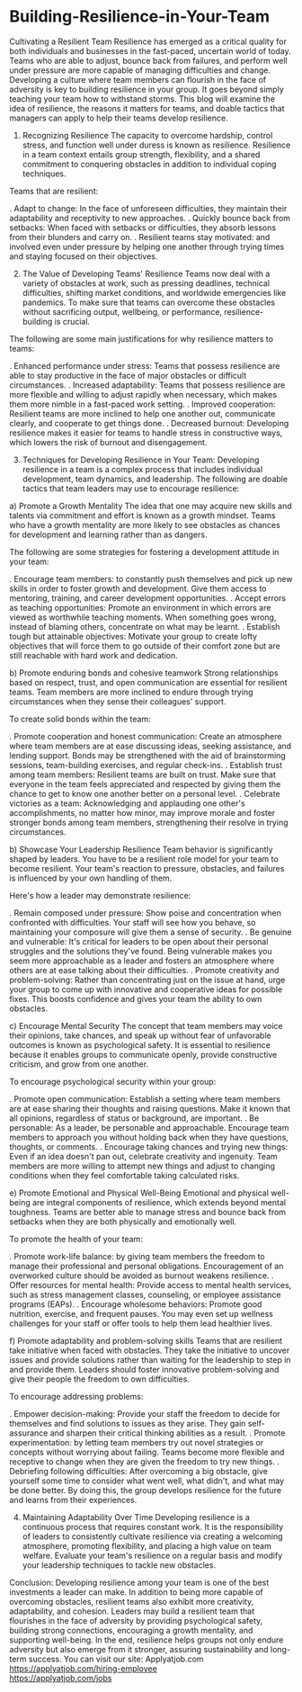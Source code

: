 # Building-Resilience-in-Your-Team
Cultivating a Resilient Team
Resilience has emerged as a critical quality for both individuals and businesses in the fast-paced, uncertain world of today. Teams who are able to adjust, bounce back from failures, and perform well under pressure are more capable of managing difficulties and change. Developing a culture where team members can flourish in the face of adversity is key to building resilience in your group. It goes beyond simply teaching your team how to withstand storms. This blog will examine the idea of resilience, the reasons it matters for teams, and doable tactics that managers can apply to help their teams develop resilience.

1. Recognizing Resilience
The capacity to overcome hardship, control stress, and function well under duress is known as resilience. Resilience in a team context entails group strength, flexibility, and a shared commitment to conquering obstacles in addition to individual coping techniques.

Teams that are resilient:

. Adapt to change: In the face of unforeseen difficulties, they maintain their adaptability and receptivity to new approaches.
. Quickly bounce back from setbacks: When faced with setbacks or difficulties, they absorb lessons from their blunders and carry on.
. Resilient teams stay motivated: and involved even under pressure by helping one another through trying times and staying focused on their objectives.

2. The Value of Developing Teams' Resilience
Teams now deal with a variety of obstacles at work, such as pressing deadlines, technical difficulties, shifting market conditions, and worldwide emergencies like pandemics. To make sure that teams can overcome these obstacles without sacrificing output, wellbeing, or performance, resilience-building is crucial.

The following are some main justifications for why resilience matters to teams:

. Enhanced performance under stress: Teams that possess resilience are able to stay productive in the face of major obstacles or difficult circumstances.
. Increased adaptability: Teams that possess resilience are more flexible and willing to adjust rapidly when necessary, which makes them more nimble in a fast-paced work setting.
. Improved cooperation: Resilient teams are more inclined to help one another out, communicate clearly, and cooperate to get things done.
. Decreased burnout: Developing resilience makes it easier for teams to handle stress in constructive ways, which lowers the risk of burnout and disengagement.

3. Techniques for Developing Resilience in Your Team: 
Developing resilience in a team is a complex process that includes individual development, team dynamics, and leadership. The following are doable tactics that team leaders may use to encourage resilience:

a) Promote a Growth Mentality
The idea that one may acquire new skills and talents via commitment and effort is known as a growth mindset. Teams who have a growth mentality are more likely to see obstacles as chances for development and learning rather than as dangers.

The following are some strategies for fostering a development attitude in your team:

. Encourage team members: to constantly push themselves and pick up new skills in order to foster growth and development. Give them access to mentoring, training, and career development opportunities.
. Accept errors as teaching opportunities: Promote an environment in which errors are viewed as worthwhile teaching moments. When something goes wrong, instead of blaming others, concentrate on what may be learnt.
. Establish tough but attainable objectives: Motivate your group to create lofty objectives that will force them to go outside of their comfort zone but are still reachable with hard work and dedication.

b) Promote enduring bonds and cohesive teamwork
Strong relationships based on respect, trust, and open communication are essential for resilient teams. Team members are more inclined to endure through trying circumstances when they sense their colleagues' support.

To create solid bonds within the team:

. Promote cooperation and honest communication: Create an atmosphere where team members are at ease discussing ideas, seeking assistance, and lending support. Bonds may be strengthened with the aid of brainstorming sessions, team-building exercises, and regular check-ins.
. Establish trust among team members: Resilient teams are built on trust. Make sure that everyone in the team feels appreciated and respected by giving them the chance to get to know one another better on a personal level.
. Celebrate victories as a team: Acknowledging and applauding one other's accomplishments, no matter how minor, may improve morale and foster stronger bonds among team members, strengthening their resolve in trying circumstances.

b) Showcase Your Leadership Resilience
Team behavior is significantly shaped by leaders. You have to be a resilient role model for your team to become resilient. Your team's reaction to pressure, obstacles, and failures is influenced by your own handling of them.

Here's how a leader may demonstrate resilience:

. Remain composed under pressure: Show poise and concentration when confronted with difficulties. Your staff will see how you behave, so maintaining your composure will give them a sense of security.
. Be genuine and vulnerable: It's critical for leaders to be open about their personal struggles and the solutions they've found. Being vulnerable makes you seem more approachable as a leader and fosters an atmosphere where others are at ease talking about their difficulties.
. Promote creativity and problem-solving: Rather than concentrating just on the issue at hand, urge your group to come up with innovative and cooperative ideas for possible fixes. This boosts confidence and gives your team the ability to own obstacles.

c) Encourage Mental Security
The concept that team members may voice their opinions, take chances, and speak up without fear of unfavorable outcomes is known as psychological safety. It is essential to resilience because it enables groups to communicate openly, provide constructive criticism, and grow from one another.

To encourage psychological security within your group:

. Promote open communication: Establish a setting where team members are at ease sharing their thoughts and raising questions. Make it known that all opinions, regardless of status or background, are important.
. Be personable: As a leader, be personable and approachable. Encourage team members to approach you without holding back when they have questions, thoughts, or comments.
. Encourage taking chances and trying new things: Even if an idea doesn't pan out, celebrate creativity and ingenuity. Team members are more willing to attempt new things and adjust to changing conditions when they feel comfortable taking calculated risks.

e) Promote Emotional and Physical Well-Being 
Emotional and physical well-being are integral components of resilience, which extends beyond mental toughness. Teams are better able to manage stress and bounce back from setbacks when they are both physically and emotionally well.

To promote the health of your team:

. Promote work-life balance: by giving team members the freedom to manage their professional and personal obligations. Encouragement of an overworked culture should be avoided as burnout weakens resilience.
. Offer resources for mental health: Provide access to mental health services, such as stress management classes, counseling, or employee assistance programs (EAPs).
. Encourage wholesome behaviors: Promote good nutrition, exercise, and frequent pauses. You may even set up wellness challenges for your staff or offer tools to help them lead healthier lives.

f) Promote adaptability and problem-solving skills
Teams that are resilient take initiative when faced with obstacles. They take the initiative to uncover issues and provide solutions rather than waiting for the leadership to step in and provide them. Leaders should foster innovative problem-solving and give their people the freedom to own difficulties.

To encourage addressing problems:

. Empower decision-making: Provide your staff the freedom to decide for themselves and find solutions to issues as they arise. They gain self-assurance and sharpen their critical thinking abilities as a result.
. Promote experimentation: by letting team members try out novel strategies or concepts without worrying about failing. Teams become more flexible and receptive to change when they are given the freedom to try new things.
. Debriefing following difficulties: After overcoming a big obstacle, give yourself some time to consider what went well, what didn't, and what may be done better. By doing this, the group develops resilience for the future and learns from their experiences.

4. Maintaining Adaptability Over Time
Developing resilience is a continuous process that requires constant work. It is the responsibility of leaders to consistently cultivate resilience via creating a welcoming atmosphere, promoting flexibility, and placing a high value on team welfare. Evaluate your team's resilience on a regular basis and modify your leadership techniques to tackle new obstacles.

Conclusion:
Developing resilience among your team is one of the best investments a leader can make. In addition to being more capable of overcoming obstacles, resilient teams also exhibit more creativity, adaptability, and cohesion. Leaders may build a resilient team that flourishes in the face of adversity by providing psychological safety, building strong connections, encouraging a growth mentality, and supporting well-being. In the end, resilience helps groups not only endure adversity but also emerge from it stronger, assuring sustainability and long-term success.
You can visit our site: Applyatjob.com<br>
 https://applyatjob.com/hiring-employee<br>
https://applyatjob.com/jobs
